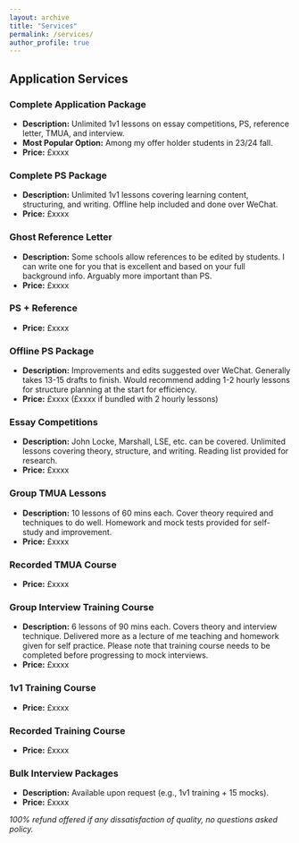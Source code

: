 ```yaml
---
layout: archive
title: "Services"
permalink: /services/
author_profile: true
---
```

## Application Services

### Complete Application Package
* **Description:** Unlimited 1v1 lessons on essay competitions, PS, reference letter, TMUA, and interview. 
* **Most Popular Option:** Among my offer holder students in 23/24 fall.
* **Price:** £xxxx

### Complete PS Package
* **Description:** Unlimited 1v1 lessons covering learning content, structuring, and writing. Offline help included and done over WeChat.
* **Price:** £xxxx

### Ghost Reference Letter
* **Description:** Some schools allow references to be edited by students. I can write one for you that is excellent and based on your full background info. Arguably more important than PS.
* **Price:** £xxxx

### PS + Reference
* **Price:** £xxxx

### Offline PS Package
* **Description:** Improvements and edits suggested over WeChat. Generally takes 13-15 drafts to finish. Would recommend adding 1-2 hourly lessons for structure planning at the start for efficiency.
* **Price:** £xxxx (£xxxx if bundled with 2 hourly lessons)

### Essay Competitions
* **Description:** John Locke, Marshall, LSE, etc. can be covered. Unlimited lessons covering theory, structure, and writing. Reading list provided for research.
* **Price:** £xxxx

### Group TMUA Lessons
* **Description:** 10 lessons of 60 mins each. Cover theory required and techniques to do well. Homework and mock tests provided for self-study and improvement.
* **Price:** £xxxx

### Recorded TMUA Course
* **Price:** £xxxx

### Group Interview Training Course
* **Description:** 6 lessons of 90 mins each. Covers theory and interview technique. Delivered more as a lecture of me teaching and homework given for self practice. Please note that training course needs to be completed before progressing to mock interviews.
* **Price:** £xxxx

### 1v1 Training Course
* **Price:** £xxxx

### Recorded Training Course
* **Price:** £xxxx

### Bulk Interview Packages
* **Description:** Available upon request (e.g., 1v1 training + 15 mocks).
* **Price:** £xxxx

*100% refund offered if any dissatisfaction of quality, no questions asked policy.*